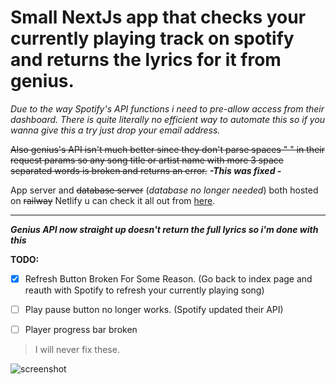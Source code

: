# Small **NextJs** app that checks your currently playing track on spotify and returns the lyrics for it from genius.

_Due to the way Spotify's API functions i need to pre-allow access from their dashboard. There is quite literally no efficient way to automate this so if you wanna give this a try just drop your email address._

~~Also genius's API isn't much better since they don't parse spaces " " in their request params so any song title or artist name with more 3 space separated words is broken and returns an error.~~ **_-This was fixed -_**

App server and ~~database server~~ (_database no longer needed_) both hosted on ~~railway~~ Netlify u can check it all out from [here](https://lyricfy.benahmed.tech).

---

**_Genius API now straight up doesn't return the full lyrics so i'm done with this_**

**TODO:**

-   [x] Refresh Button Broken For Some Reason. (Go back to index page and reauth with Spotify to refresh your currently playing song)

-   [ ] Play pause button no longer works. (Spotify updated their API)

-   [ ] Player progress bar broken

> I will never fix these.

![screenshot](https://iili.io/HnmB84p.md.png)

